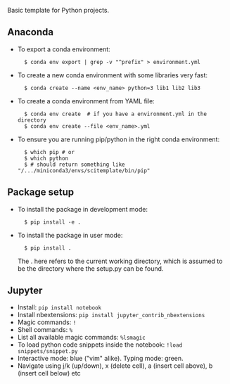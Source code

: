 Basic template for Python projects.

## Anaconda

- To export a conda environment:

		$ conda env export | grep -v "^prefix" > environment.yml

- To create a new conda environment with some libraries very fast:

		$ conda create --name <env_name> python=3 lib1 lib2 lib3

- To create a conda environment from YAML file:

		$ conda env create	# if you have a environment.yml in the directory
		$ conda env create --file <env_name>.yml

- To ensure you are running pip/python in the right conda environment:

		$ which pip	# or
		$ which python
		$ # should return something like "/.../miniconda3/envs/scitemplate/bin/pip"

## Package setup

- To install the package in development mode:

		$ pip install -e .

- To install the package in user mode:

		$ pip install .

    The . here refers to the current working directory, which is assumed to be the directory where the setup.py can be found.

## Jupyter

- Install: ```pip install notebook```
- Install nbextensions: ```pip install jupyter_contrib_nbextensions```
- Magic commands: ```!```
- Shell commands: ```%``` 
- List all available magic commands: ```%lsmagic```
- To load python code snippets inside the notebook: ```!load snippets/snippet.py```
- Interactive mode: blue ("vim" alike). Typing mode: green.
- Navigate using j/k (up/down), x (delete cell), a (insert cell above), b (insert cell below) etc
